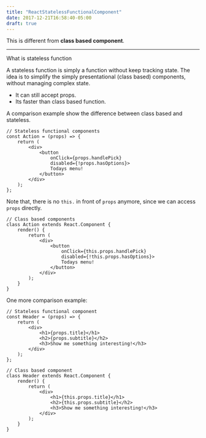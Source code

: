 ```yaml
---
title: "ReactStatelessFunctionalComponent"
date: 2017-12-21T16:58:40-05:00
draft: true
---
```


This is different from **class based component**.



---

What is stateless function

A stateless function is simply a function without keep tracking state. The idea is to simplify the simply presentational (class based) components, without managing complex state. 

- It can still accept props.
- Its faster than class based function.




A comparison example show the difference between class based and stateless.


```react
// Stateless functional components
const Action = (props) => {
    return (
        <div>
            <button 
                onClick={props.handlePick} 
                disabled={!props.hasOptions}>
                Todays menu!
            </button>
        </div>
    );
};
```

Note that, there is no `this.` in front of `props` anymore, since we can access `props` directly.

```react
// Class based components
class Action extends React.Component {
    render() {
        return (
            <div>
                <button 
                    onClick={this.props.handlePick} 
                    disabled={!this.props.hasOptions}>
                    Todays menu!
                </button>
            </div>
        );
    }
}
```





One more comparison example:

```react
// Stateless functional component
const Header = (props) => {
    return (
        <div>
            <h1>{props.title}</h1>
            <h2>{props.subtitle}</h2>
            <h3>Show me something interesting!</h3>
        </div>
    );
};

// Class based component
class Header extends React.Component {
    render() {
        return (
            <div>
                <h1>{this.props.title}</h1>
                <h2>{this.props.subtitle}</h2>
                <h3>Show me something interesting!</h3>
            </div>
        );
    }
}
```

